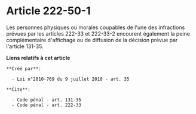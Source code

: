 # Article 222-50-1

Les personnes physiques ou morales coupables de l'une des infractions prévues par les articles 222-33 et 222-33-2 encourent
également la peine complémentaire d'affichage ou de diffusion de la décision prévue par l'article 131-35.

**Liens relatifs à cet article**

	**Créé par**:

	  - Loi n°2010-769 du 9 juillet 2010 - art. 35

	**Cite**:

	  - Code pénal - art. 131-35
	  - Code pénal - art. 222-33
